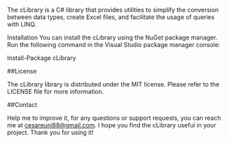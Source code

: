 ﻿The cLibrary is a C# library that provides utilities to simplify the conversion between data types, 
create Excel files, and facilitate the usage of queries with LINQ.

Installation
You can install the cLibrary using the NuGet package manager.
Run the following command in the Visual Studio package manager console:

Install-Package cLibrary


##License

The cLibrary library is distributed under the MIT license. Please refer to the LICENSE file for more information.


##Contact

Help me to improve it, for any questions or support requests, you can reach me at cesareuni88@gmail.com.
I hope you find the cLibrary useful in your project. Thank you for using it!
